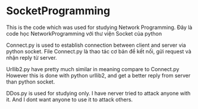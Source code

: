 # SocketProgramming

This is the code which was used for studying Network Programming.
Đây là code học NetworkProgramming với thư viện Socket của python

Connect.py is used to establish connection between client and server via python socket.
File Connect.py là thao tác cơ bản để kết nối, gửi request và nhận reply từ server.

Urllib2.py have pretty much similar in meaning compare to Connect.py
However this is done with python urllib2, and get a better reply from server than python socket.

DDos.py is used for studying only. I have nerver tried to attack anyone with it. And I dont want anyone to use it to attack others.
